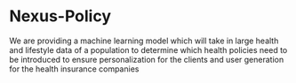 # Nexus-Policy
We are providing a machine learning model which will take in large health and lifestyle data of a population to determine which health policies need to be introduced to ensure personalization for the clients and user generation for the health insurance companies
